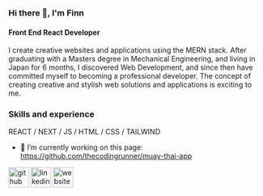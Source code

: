 ### Hi there 👋, I'm Finn
#### Front End React Developer
I create creative websites and applications using the MERN stack. After graduating with a Masters degree in Mechanical Engineering, and living in Japan for 6 months, I discovered Web Development, and since then have committed myself to becoming a professional developer. The concept of creating creative and stylish web solutions and applications is exciting to me.

### Skills and experience
REACT / NEXT / JS / HTML / CSS / TAILWIND

- 🔭 I’m currently working on this page: https://github.com/thecodingrunner/muay-thai-app 


[<img src='https://cdn.jsdelivr.net/npm/simple-icons@3.0.1/icons/github.svg' alt='github' height='40'>](https://github.com/thecodingrunner)  [<img src='https://cdn.jsdelivr.net/npm/simple-icons@3.0.1/icons/linkedin.svg' alt='linkedin' height='40'>](https://www.linkedin.com/in/https://www.linkedin.com/in/finnmoffett//)  [<img src='https://cdn.jsdelivr.net/npm/simple-icons@3.0.1/icons/icloud.svg' alt='website' height='40'>](finnmoffett.com)  






